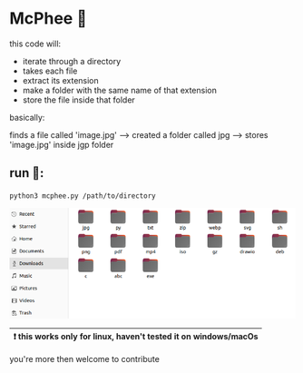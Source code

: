 # McPhee 🧙

this code will:

- iterate through a directory
- takes each file
- extract its extension
- make a folder with the same name of that extension
- store the file inside that folder

basically:

finds a file called 'image.jpg' --> created a folder called jpg --> stores 'image.jpg' inside jgp folder

## run 🐍:

`python3 mcphee.py /path/to/directory`

![example](example/screenshot.png)


| :exclamation:  this works only for linux, haven't tested it on windows/macOs  |
|-----------------------------------------|

you're more then welcome to contribute
